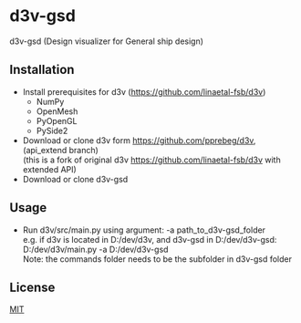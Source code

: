# d3v-gsd

d3v-gsd (Design visualizer for General ship design)

## Installation

- Install prerequisites for d3v (https://github.com/linaetal-fsb/d3v)
    + NumPy
    + OpenMesh
    + PyOpenGL
    + PySide2
- Download or clone d3v form https://github.com/pprebeg/d3v, (api_extend branch) <br>
  (this is a fork of original d3v https://github.com/linaetal-fsb/d3v with extended API)
- Download or clone d3v-gsd

## Usage

- Run d3v/src/main.py using argument: -a path_to_d3v-gsd_folder<br>e.g. if d3v is located in D:/dev/d3v, and d3v-gsd in D:/dev/d3v-gsd: <br> D:/dev/d3v/main.py -a D:/dev/d3v-gsd\
  Note: the commands folder needs to be the subfolder in d3v-gsd folder

## License
[MIT](https://choosealicense.com/licenses/mit/)
